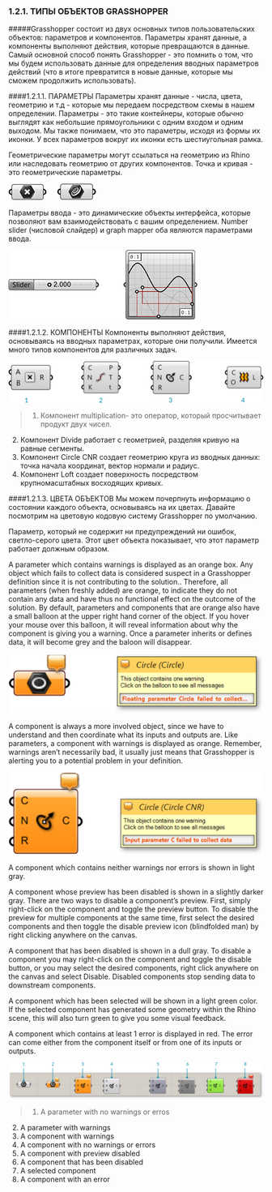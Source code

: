 ### 1.2.1. ТИПЫ ОБЪЕКТОВ GRASSHOPPER

#####Grasshopper состоит из двух основных типов пользовательских объектов: параметров и компонентов. Параметры хранят данные, а компоненты выполняют действия, которые превращаются в данные. Самый основной способ понять Grasshopper - это помнить о том, что мы будем использовать данные для определения вводных параметров действий (что в итоге превратится в новые данные, которые мы сможем продолжить использовать).

####1.2.1.1. ПАРАМЕТРЫ
Параметры хранят данные - числа, цвета, геометрию и т.д - которые мы передаем посредством схемы в нашем определении. Параметры - это такие контейнеры, которые обычно выглядят как небольшие прямоугольники с одним входом и одним выходом. Мы также понимаем, что это параметры, исходя из формы их иконки. У всех параметров вокруг их иконки есть шестиугольная рамка.

Геометрические параметры могут ссылаться на геометрию из Rhino или наследовать геометрию от других компонентов. Точка и кривая - это геометрические параметры.

![IMAGE](images/1-2-1/1-2-1_001-geometry-parameters.png)

Параметры ввода - это динамические объекты интерфейса, которые позволяют вам взаимодействовать с вашим определением. Number slider (числовой слайдер) и graph mapper оба являются параметрами ввода.

![IMAGE](images/1-2-1/1-2-1_002-input-parameters.png)

####1.2.1.2. КОМПОНЕНТЫ
Компоненты выполняют действия, основываясь на вводных параметрах, которые они получили. Имеется много типов компонентов для различных задач.

![IMAGE](images/1-2-1/1-2-1_003-components.png)

>1. Компонент multiplication- это оператор, который просчитывает продукт двух чисел.
2. Компонент Divide работает с геометрией, разделяя кривую на равные сегменты.
3. Компонент Circle CNR создает геометрию круга из вводных данных: точка начала координат, вектор нормали и радиус.
4. Компонент Loft создает поверхность посредством крупномасштабных восходящих кривых.

####1.2.1.3. ЦВЕТА ОБЪЕКТОВ
Мы можем почерпнуть информацию о состоянии каждого объекта, основываясь на их цветах. Давайте посмотрим на цветовую кодовую систему Grasshopper по умолчанию.

Параметр, который не содержит ни предупреждений ни ошибок, светло-серого цвета.
Этот цвет объекта показывает, что этот параметр работает должным образом.

A parameter which contains warnings is displayed as an orange box. Any object which fails to collect data is considered suspect in a Grasshopper definition since it is not contributing to the solution.. Therefore, all parameters (when freshly added) are orange, to indicate they do not contain any data and have thus no functional effect on the outcome of the solution. By default, parameters and components that are orange also have a small balloon at the upper right hand corner of the object. If you hover your mouse over this balloon, it will reveal information about why the component is giving you a warning. Once a parameter inherits or defines data, it will become grey and the baloon will disappear.

![IMAGE](images/1-2-1/1-2-1_004-parameter-warning.png)

A component is always a more involved object, since we have to understand and then coordinate what its inputs and outputs are. Like parameters, a component with warnings is displayed as orange. Remember, warnings aren’t necessarily bad, it usually just means that Grasshopper is alerting you to a potential problem in your definition.

![IMAGE](images/1-2-1/1-2-1_005-component-warning.png)

A component which contains neither warnings nor errors is shown in light gray.

A component whose preview has been disabled is shown in a slightly darker
gray. There are two ways to disable a component’s preview. First, simply right-click on the component and toggle the preview button. To disable the preview for multiple components at the same time, first select the desired components and then toggle the disable preview icon (blindfolded man) by right clicking anywhere on the canvas.

A component that has been disabled is shown in a dull gray. To disable a
component you may right-click on the component and toggle the disable button, or you may select the desired components, right click anywhere on the canvas and select Disable. Disabled components stop sending data to downstream components.

A component which has been selected will be shown in a light green color. If the selected component has generated some geometry within the Rhino scene, this will also turn green to give you some visual feedback.

A component which contains at least 1 error is displayed in red. The error can come either from the component itself or from one of its inputs or outputs.

![IMAGE](images/1-2-1/1-2-1_006-object-colors.png)
>1. A parameter with no warnings or erros
2. A parameter with warnings
3. A component with warnings
4. A component with no warnings or errors
5. A component with preview disabled
6. A component that has been disabled
7. A selected component
8. A component with an error
